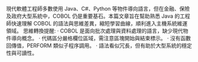 現代軟體工程師多數使用 Java、C#、Python 等物件導向語言，但在金融、保險及政府大型系統中，COBOL 仍是重要基石。本篇文章旨在幫助熟悉 Java 的工程師快速理解 COBOL 的語法與思維差異，縮短學習曲線，順利進入主機系統維運領域。
思維轉換提醒:
‧ COBOL 是面向批次處理與資料處理的語言，缺少現代物件導向概念。
‧ 代碼區分嚴格欄位區域，需注意區塊開始與結束標示。
‧ 沒有函數回傳值，PERFORM 類似子程序調用。
‧ 語法看似冗長，但有助於大型系統的穩定性與可讀性。
